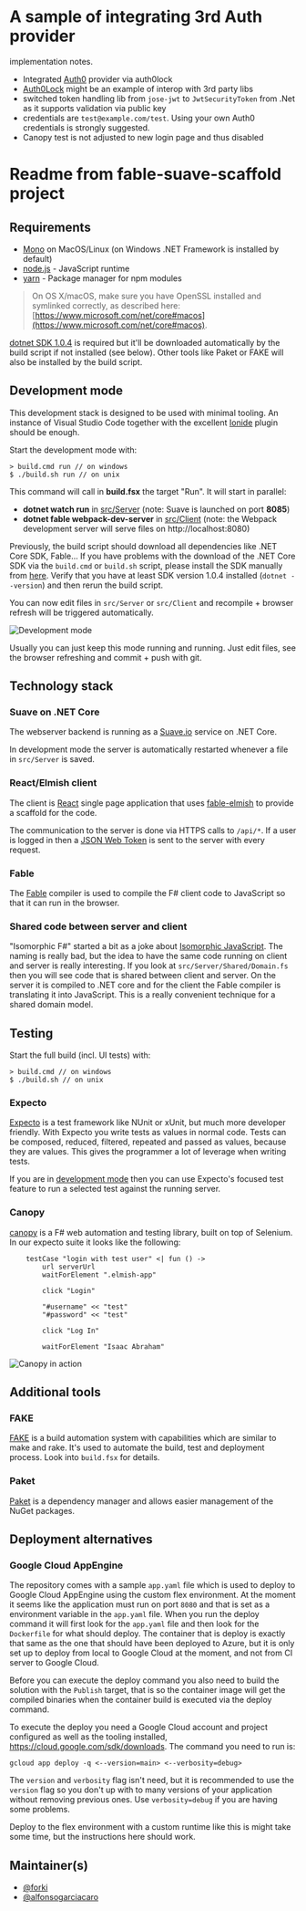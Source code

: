 # A sample of integrating 3rd Auth provider

implementation notes.

* Integrated [Auth0](https://auth0.com/) provider via auth0lock
* [Auth0Lock](src/client/Auth0Lock.fs) might be an example of interop with 3rd party libs
* switched token handling lib from `jose-jwt` to `JwtSecurityToken` from .Net as it supports validation via public key
* credentials are `test@example.com/test`. Using your own Auth0 credentials is strongly suggested. 
* Canopy test is not adjusted to new login page and thus disabled

# Readme from fable-suave-scaffold project

## Requirements

- [Mono](http://www.mono-project.com/) on MacOS/Linux (on Windows .NET Framework is installed by default)
- [node.js](https://nodejs.org/) - JavaScript runtime
- [yarn](https://yarnpkg.com/) - Package manager for npm modules

> On OS X/macOS, make sure you have OpenSSL installed and symlinked correctly, as described here: [https://www.microsoft.com/net/core#macos](https://www.microsoft.com/net/core#macos).

[dotnet SDK 1.0.4](https://www.microsoft.com/net/core) is required but it'll be downloaded automatically by the build script if not installed (see below). Other tools like Paket or FAKE will also be installed by the build script.

## Development mode

This development stack is designed to be used with minimal tooling. An instance of Visual Studio Code together with the excellent [Ionide](http://ionide.io/) plugin should be enough.

Start the development mode with:

    > build.cmd run // on windows
    $ ./build.sh run // on unix

This command will call in **build.fsx** the target "Run". It will start in parallel:
- **dotnet watch run** in [src/Server](src/Server/Server) (note: Suave is launched on port **8085**)
- **dotnet fable webpack-dev-server** in [src/Client](src/Client) (note: the Webpack development server will serve files on http://localhost:8080)

Previously, the build script should download all dependencies like .NET Core SDK, Fable... If you have problems with the download of the .NET Core SDK via the `build.cmd` or `build.sh` script, please install the SDK manually from [here](https://github.com/dotnet/core/blob/master/release-notes/download-archives/1.0.4-download.md). Verify
that you have at least SDK version 1.0.4 installed (`dotnet --version`) and then rerun the build script.

You can now edit files in `src/Server` or `src/Client` and recompile + browser refresh will be triggered automatically.

![Development mode](https://cloud.githubusercontent.com/assets/57396/23174149/af93da32-f85b-11e6-8de2-01c274f54a27.gif)

Usually you can just keep this mode running and running. Just edit files, see the browser refreshing and commit + push with git.

## Technology stack

### Suave on .NET Core

The webserver backend is running as a [Suave.io](https://suave.io/) service on .NET Core.

In development mode the server is automatically restarted whenever a file in `src/Server` is saved.

### React/Elmish client

The client is [React](https://facebook.github.io/react/) single page application that uses [fable-elmish](https://github.com/fable-compiler/fable-elmish) to provide a scaffold for the code.

The communication to the server is done via HTTPS calls to `/api/*`. If a user is logged in then a [JSON Web Token](https://jwt.io/) is sent to the server with every request.

### Fable

The [Fable](http://fable.io/) compiler is used to compile the F# client code to JavaScript so that it can run in the browser.

### Shared code between server and client

"Isomorphic F#" started a bit as a joke about [Isomorphic JavaScript](http://isomorphic.net/). The naming is really bad, but the idea to have the same code running on client and server is really interesting.
If you look at `src/Server/Shared/Domain.fs` then you will see code that is shared between client and server. On the server it is compiled to .NET core and for the client the Fable compiler is translating it into JavaScript.
This is a really convenient technique for a shared domain model.

## Testing

Start the full build (incl. UI tests) with:

    > build.cmd // on windows
    $ ./build.sh // on unix

### Expecto

[Expecto](https://github.com/haf/expecto) is a test framework like NUnit or xUnit, but much more developer friendly. With Expecto you write tests as values in normal code.
Tests can be composed, reduced, filtered, repeated and passed as values, because they are values. This gives the programmer a lot of leverage when writing tests.

If you are in [development mode](#development-mode) then you can use Expecto's focused test feature to run a selected test against the running server.

### Canopy

[canopy](https://github.com/lefthandedgoat/canopy) is a F# web automation and testing library, built on top of Selenium. In our expecto suite it looks like the following:

        testCase "login with test user" <| fun () ->
            url serverUrl
            waitForElement ".elmish-app"

            click "Login"

            "#username" << "test"
            "#password" << "test"

            click "Log In"

            waitForElement "Isaac Abraham"

![Canopy in action](https://cloud.githubusercontent.com/assets/57396/23131425/38d06e8c-f78a-11e6-9ebc-8442b0abf752.gif)

## Additional tools

### FAKE

[FAKE](http://fsharp.github.io/FAKE/) is a build automation system with capabilities which are similar to make and rake. It's used to automate the build, test and deployment process. Look into `build.fsx` for details.

### Paket

[Paket](https://fsprojects.github.io/Paket/) is a dependency manager and allows easier management of the NuGet packages.

## Deployment alternatives

### Google Cloud AppEngine

The repository comes with a sample `app.yaml` file which is used to deploy to Google Cloud AppEngine using the custom flex environment. At the moment it seems like the application must run on port `8080` and that is set as a environment variable in the `app.yaml` file. When you run the deploy command it will first look for the `app.yaml` file and then look for the `Dockerfile` for what should deploy. The container that is deploy is exactly that same as the one that should have been deployed to Azure, but it is only set up to deploy from local to Google Cloud at the moment, and not from CI server to Google Cloud.

Before you can execute the deploy command you also need to build the solution with the `Publish` target, that is so the container image will get the compiled binaries when the container build is executed via the deploy command.

To execute the deploy you need a Google Cloud account and project configured as well as the tooling installed, https://cloud.google.com/sdk/downloads. The command you need to run is:

    gcloud app deploy -q <--version=main> <--verbosity=debug>

The `version` and `verbosity` flag isn't need, but it is recommended to use the `version` flag so you don't up with to many versions of your application without removing previous ones. Use `verbosity=debug` if you are having some problems.

Deploy to the flex environment with a custom runtime like this is might take some time, but the instructions here should work.

## Maintainer(s)

- [@forki](https://github.com/forki)
- [@alfonsogarciacaro](https://github.com/alfonsogarciacaro)
